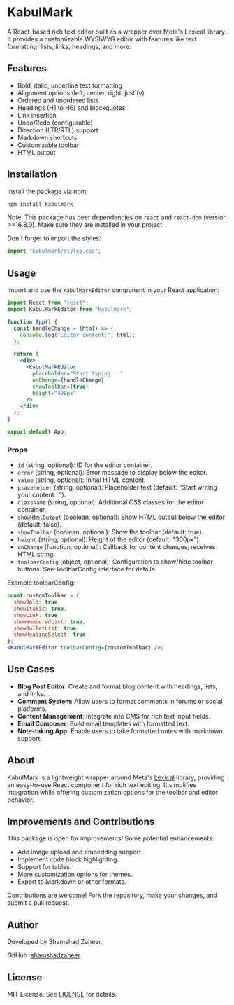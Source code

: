 # KabulMark

A React-based rich text editor built as a wrapper over Meta's Lexical library. It provides a customizable WYSIWYG editor with features like text formatting, lists, links, headings, and more.

## Features

- Bold, italic, underline text formatting
- Alignment options (left, center, right, justify)
- Ordered and unordered lists
- Headings (H1 to H6) and blockquotes
- Link insertion
- Undo/Redo (configurable)
- Direction (LTR/RTL) support
- Markdown shortcuts
- Customizable toolbar
- HTML output

## Installation

Install the package via npm:

```bash
npm install kabulmark
```

Note: This package has peer dependencies on `react` and `react-dom` (version >=16.8.0). Make sure they are installed in your project.

Don't forget to import the styles:

```jsx
import "kabulmark/styles.css";
```

## Usage

Import and use the `KabulMarkEditor` component in your React application:

```jsx
import React from "react";
import KabulMarkEditor from "kabulmark";

function App() {
  const handleChange = (html) => {
    console.log("Editor content:", html);
  };

  return (
    <div>
      <KabulMarkEditor
        placeholder="Start typing..."
        onChange={handleChange}
        showToolbar={true}
        height="400px"
      />
    </div>
  );
}

export default App;
```

### Props

- `id` (string, optional): ID for the editor container.
- `error` (string, optional): Error message to display below the editor.
- `value` (string, optional): Initial HTML content.
- `placeholder` (string, optional): Placeholder text (default: "Start writing your content...").
- `className` (string, optional): Additional CSS classes for the editor container.
- `showHtmlOutput` (boolean, optional): Show HTML output below the editor (default: false).
- `showToolbar` (boolean, optional): Show the toolbar (default: true).
- `height` (string, optional): Height of the editor (default: "300px").
- `onChange` (function, optional): Callback for content changes, receives HTML string.
- `toolbarConfig` (object, optional): Configuration to show/hide toolbar buttons. See ToolbarConfig interface for details.

Example toolbarConfig:

```jsx
const customToolbar = {
  showBold: true,
  showItalic: true,
  showLink: true,
  showNumberedList: true,
  showBulletList: true,
  showHeadingSelect: true
};
<KabulMarkEditor toolbarConfig={customToolbar} />;
```

## Use Cases

- **Blog Post Editor**: Create and format blog content with headings, lists, and links.
- **Comment System**: Allow users to format comments in forums or social platforms.
- **Content Management**: Integrate into CMS for rich text input fields.
- **Email Composer**: Build email templates with formatted text.
- **Note-taking App**: Enable users to take formatted notes with markdown support.

## About

KabulMark is a lightweight wrapper around Meta's [Lexical](https://lexical.dev/) library, providing an easy-to-use React component for rich text editing. It simplifies integration while offering customization options for the toolbar and editor behavior.

## Improvements and Contributions

This package is open for improvements! Some potential enhancements:

- Add image upload and embedding support.
- Implement code block highlighting.
- Support for tables.
- More customization options for themes.
- Export to Markdown or other formats.

Contributions are welcome! Fork the repository, make your changes, and submit a pull request.

## Author

Developed by Shamshad Zaheer.

GitHub: [shamshadzaheer](https://github.com/shamshadzaheer)

## License

MIT License. See [LICENSE](LICENSE) for details.
